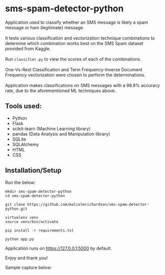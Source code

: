 # sms-spam-detector-python
Application used to classify whether an SMS message is likely a spam message or ham (legitimate) message.<br><br>
It tests various classification and vectorization technique combinations to determine which combination works best on the SMS Spam dataset provided from Kaggle.
<br><br>
Run `classifier.py` to view the scores of each of the combinations.
<br><br>
One-Vs-Rest Classification and  Term Frequency-Inverse Document Frequency vectorization were chosen to perform the determinations.
<br><br>
Application makes classifications on SMS messages with a 98.8% accuracy rate, due to the aforementioned ML techniques above.

## Tools used:
- Python
- Flask
- scikit-learn (Machine Learning library)
- pandas (Data Analysis and Manipulation library)
- SQLite
- SQLAlchemy
- HTML
- CSS

## Installation/Setup

Run the below:

```
mkdir sms-spam-detector-python
cd sms-spam-detector-python

git clone https://github.com/malcolmrichardson/sms-spam-detector-python.git

virtualenv venv
source venv/bin/activate

pip install -r requirements.txt

python app.py
```

Application runs on https://127.0.0.1:5000 by default.

Enjoy and thank you!

Sample capture below:
<br><br><br>

